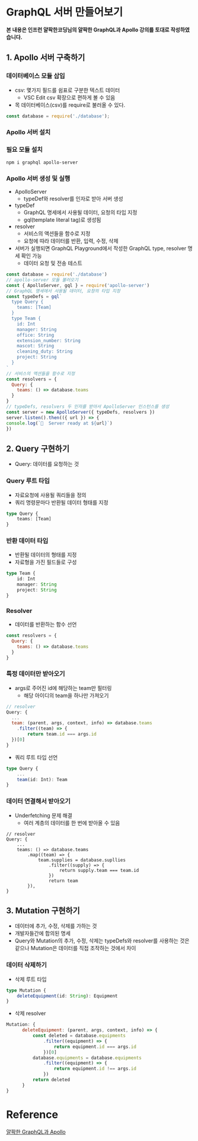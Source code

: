 

# GraphQL 서버 만들어보기

**본 내용은 인프런 얄팍한코딩님의 얄팍한 GraphQL과 Apollo 강의를 토대로 작성하였습니다.**



## 1. Apollo 서버 구축하기

### 데이터베이스 모듈 삽입

* csv: 몇가지 필드를 쉼표로 구분한 텍스트 데이터
  * VSC Edit csv 확장으로 편하게 볼 수 있음
* 목 데이터베이스(csv)를 require로 불러올 수 있다.

```javascript
const database = require('./database');
```



### Apollo 서버 설치

### 필요 모듈 설치

```shell
npm i graphql apollo-server
```



### Apollo 서버 생성 및 실행

* ApolloServer
  * typeDef와 resolver를 인자로 받아 서버 생성
* typeDef
  * GraphQL 명세에서 사용될 데이터, 요청의 타입 지정
  * gql(template literal tag)로 생성됨
* resolver
  * 서비스의 액션들을 함수로 지정
  * 요청에 따라 데이터를 반환, 입력, 수정, 삭제
* 서버가 실행되면 GraphQL Playground에서 작성한 GraphQL type, resolver 명세 확인 가능
  * 데이터 요청 및 전송 테스트

```JavaScript
const database = require('./database')
// apollo-server 모듈 불러오기
const { ApolloServer, gql } = require('apollo-server')
// GraphQL 명세에서 사용될 데이터, 요청의 타입 지정
const typeDefs = gql`
  type Query {
    teams: [Team]
  }
  type Team {
    id: Int
    manager: String
    office: String
    extension_number: String
    mascot: String
    cleaning_duty: String
    project: String
  }
`
// 서비스의 액션들을 함수로 지정
const resolvers = {
  Query: {
    teams: () => database.teams
  }
}
// typeDefs, resolvers 두 인자를 받아서 ApolloServer 인스턴스를 생성
const server = new ApolloServer({ typeDefs, resolvers })
server.listen().then(({ url }) => {
console.log(`🚀  Server ready at ${url}`)
})
```



## 2. Query 구현하기

* Query: 데이터를 요청하는 것

### Query 루트 타입

* 자료요청에 사용될 쿼리들을 정의
* 쿼리 명령문마다 반환될 데이터 형태를 지정

```typescript
type Query {
	teams: [Team]
}
```



### 반환 데이터 타입

* 반환될 데이터의 형태를 지정
* 자료형을 가진 필드들로 구성

```typescript
type Team {
	id: Int
	manager: String
	project: String
}
```



### Resolver

* 데이터를 반환하는 함수 선언

```JavaScript
const resolvers = {
  Query: {
    teams: () => database.teams
  }
}
```



### 특정 데이터만 받아오기

* args로 주어진 id에 해당하는 team만 필터링
  * 해당 아이디의 team을 하나만 가져오기

```JavaScript
// resolver
Query: {
  ...
  team: (parent, args, context, info) => database.teams
  	.filter((team) => {
    	return team.id === args.id
  })[0]
}
```

* 쿼리 루트 타입 선언

```typescript
type Query {
	...
	team(id: Int): Team
}
```



### 데이터 연결해서 받아오기

* Underfetching 문제 해결
  * 여러 계층의 데이터를 한 번에 받아올 수 있음

```T
// resolver
Query: {
	...
	teams: () => database.teams
		.map((team) => {
			team.supplies = database.supllies
				.filter((supply) => {
					return supply.team === team.id
				})
				return team
		}),
}
```



## 3. Mutation 구현하기

* 데이터에 추가, 수정, 삭제를 가하는 것
* 개발자들간에 합의된 명세
* Query와 Mutation의 추가, 수정, 삭제는 typeDefs와 resolver를 사용하는 것은 같으나 Mutation은 데이터를 직접 조작하는 것에서 차이



### 데이터 삭제하기

* 삭제 루트 타입

```typescript
type Mutation {
    deleteEquipment(id: String): Equipment
}
```

* 삭제 resolver

```javascript
Mutation: {
      deleteEquipment: (parent, args, context, info) => {
          const deleted = database.equipments
              .filter((equipment) => {
                  return equipment.id === args.id
              })[0]
          database.equipments = database.equipments
              .filter((equipment) => {
                  return equipment.id !== args.id
              })
          return deleted
      }
}
```





# Reference

[얄팍한 GraphQL과 Apollo](https://www.inflearn.com/course/얄팍한-graphql-apollo/dashboard)
